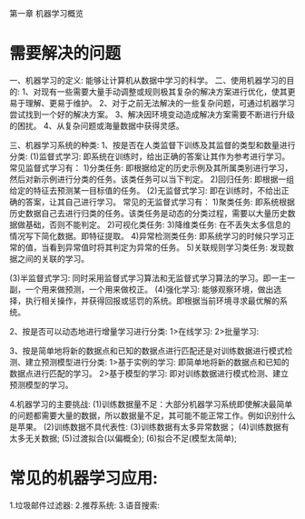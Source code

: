 第一章 机器学习概览

# 需要解决的问题
一、机器学习的定义: 能够让计算机从数据中学习的科学。
二、使用机器学习的目的:
  1、对现有一些需要大量手动调整或规则极其复杂的解决方案进行优化，使其更易于理解、更易于维护。
  2、对于之前无法解决的一些复杂问题，可通过机器学习尝试找到一个好的解决方案。
  3、解决因环境变动造成解决方案需要不断进行升级的困扰。
  4、从复杂问题或海量数据中获得灵感。

三、机器学习系统的种类:
 1、按是否在人类监督下训练及其监督的类型和数量进行分类:
  (1)监督式学习: 即系统在训练时，给出正确的答案让其作为参考进行学习。
    常见监督式学习有：
      1)分类任务: 即根据给定的历史示例及其所属类别进行学习，然后对新示例进行分类的任务。该类任务可以当下判定。
      2)回归任务: 即根据一组给定的特征去预测某一目标值的任务。
  (2)无监督式学习: 即在训练时，不给出正确的答案，让其自己进行学习。
    常见的无监督式学习有：
      1)聚类任务: 即系统根据历史数据自己去进行归类的任务。该类任务是动态的分类过程，需要以大量历史数据做基础，否则不能判定。
      2)可视化类任务:
      3)降维类任务: 在不丢失太多信息的情况写下简化数据。即特征提取。
      4)异常检测类任务: 即系统学习的时候只学习正常的值，当看到异常值时将其判定为异常的任务。
      5)关联规则学习类任务: 发现数据之间的关联的学习。

  (3)半监督式学习: 同时采用监督式学习算法和无监督式学习算法的学习。即一主一副，一个用来做预测，一个用来做校正。
  (4)强化学习: 能够观察环境，做出选择，执行相关操作，并获得回报或惩罚的系统。即根据当前环境寻求最优解的系统。

  2、按是否可以动态地进行增量学习进行分类: 
    1>在线学习: 
    2>批量学习:

  3、按是简单地将新的数据点和已知的数据点进行匹配还是对训练数据进行模式检测、建立预测模型进行分类: 
  1>基于实例的学习: 即简单地将新的数据点和已知的数据点进行匹配的学习。
  2>基于模型的学习: 即对训练数据进行模式检测、建立预测模型的学习。

4.机器学习的主要挑战:
  (1)训练数据量不足：大部分机器学习系统即使解决最简单的问题都需要大量的数据，所以数据量不足，其可能不能正常工作。例如识别什么是苹果。
  (2)训练数据不具代表性: 
  (3)训练数据有太多异常数据；
  (4)训练数据有太多无关数据;
  (5)过渡拟合(以偏概全);
  (6)拟合不足(模型太简单);

# 常见的机器学习应用:
1.垃圾邮件过滤器:
2.推荐系统:
3.语音搜索:



